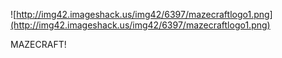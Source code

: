 ![http://img42.imageshack.us/img42/6397/mazecraftlogo1.png](http://img42.imageshack.us/img42/6397/mazecraftlogo1.png)

MAZECRAFT!